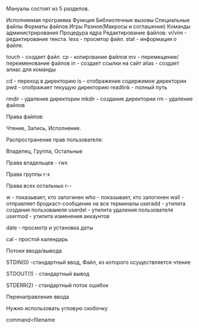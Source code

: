 Мануалы состоят из 5 разделов.

Исполняемая программа
Функция
Библиотечные вызовы
Специальные файлы
Форматы файлов
Игры
Разное(Макросы и соглашения)
Команды администрирования
Процедура ядра
Редактирование файлов: vi/vim - редактирование текста. less - просмтор файл. stat - информация о файле.

touch - создает файл. cp - копирование файлов mv - перемещение/переименование файлов in - создает ссылки на сайт alias - создает алиас для команды

cd - переход в директорию is - отображение содержимое директории pwd - отображает текущую директорию readlink - полный путь

rmdir - удаление директории mkdir - создание директории rm - удаление файлов

Права файлов:

Чтение, Запись, Исполнение.

Распространение прав пользователя:

Владелец, Группа, Остальные

Права владельцев - rwx

Права группы r-x

Права всех остальных r--

w - показывает, кто залогинен who - показывает, кто залогинен wall - отправляет бродкаст-сообщение на все терминалы useradd - утилита создания пользоваиеля userdel - утилита удаления пользователя usermod - утилита изменения аккаунтов

date - просмотр и установка даты

cal - простой календарь

Потоки ввода/вывода

STDIN(0) -стандартный ввод, Файл, из которого осуществляется чтение

STDOUT(1) - стандартный вывод

STDERR(2) - стандартный поток ошибок

Перенаправление ввода

Нужно использовать угловую скобочку

command<filename

